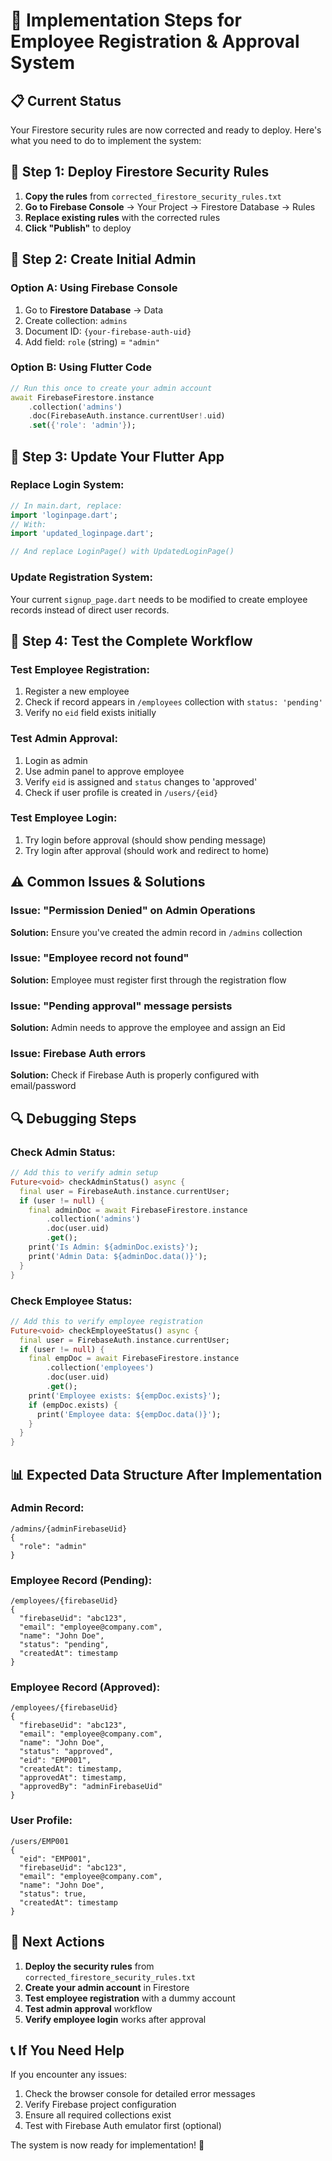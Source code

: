 # 🚀 Implementation Steps for Employee Registration & Approval System

## 📋 **Current Status**
Your Firestore security rules are now corrected and ready to deploy. Here's what you need to do to implement the system:

## 🔧 **Step 1: Deploy Firestore Security Rules**

1. **Copy the rules** from `corrected_firestore_security_rules.txt`
2. **Go to Firebase Console** → Your Project → Firestore Database → Rules
3. **Replace existing rules** with the corrected rules
4. **Click "Publish"** to deploy

## 👤 **Step 2: Create Initial Admin**

### **Option A: Using Firebase Console**
1. Go to **Firestore Database** → Data
2. Create collection: `admins`
3. Document ID: `{your-firebase-auth-uid}`
4. Add field: `role` (string) = `"admin"`

### **Option B: Using Flutter Code**
```dart
// Run this once to create your admin account
await FirebaseFirestore.instance
    .collection('admins')
    .doc(FirebaseAuth.instance.currentUser!.uid)
    .set({'role': 'admin'});
```

## 📱 **Step 3: Update Your Flutter App**

### **Replace Login System:**
```dart
// In main.dart, replace:
import 'loginpage.dart';
// With:
import 'updated_loginpage.dart';

// And replace LoginPage() with UpdatedLoginPage()
```

### **Update Registration System:**
Your current `signup_page.dart` needs to be modified to create employee records instead of direct user records.

## 🔄 **Step 4: Test the Complete Workflow**

### **Test Employee Registration:**
1. Register a new employee
2. Check if record appears in `/employees` collection with `status: 'pending'`
3. Verify no `eid` field exists initially

### **Test Admin Approval:**
1. Login as admin
2. Use admin panel to approve employee
3. Verify `eid` is assigned and `status` changes to 'approved'
4. Check if user profile is created in `/users/{eid}`

### **Test Employee Login:**
1. Try login before approval (should show pending message)
2. Try login after approval (should work and redirect to home)

## ⚠️ **Common Issues & Solutions**

### **Issue: "Permission Denied" on Admin Operations**
**Solution:** Ensure you've created the admin record in `/admins` collection

### **Issue: "Employee record not found"**
**Solution:** Employee must register first through the registration flow

### **Issue: "Pending approval" message persists**
**Solution:** Admin needs to approve the employee and assign an Eid

### **Issue: Firebase Auth errors**
**Solution:** Check if Firebase Auth is properly configured with email/password

## 🔍 **Debugging Steps**

### **Check Admin Status:**
```dart
// Add this to verify admin setup
Future<void> checkAdminStatus() async {
  final user = FirebaseAuth.instance.currentUser;
  if (user != null) {
    final adminDoc = await FirebaseFirestore.instance
        .collection('admins')
        .doc(user.uid)
        .get();
    print('Is Admin: ${adminDoc.exists}');
    print('Admin Data: ${adminDoc.data()}');
  }
}
```

### **Check Employee Status:**
```dart
// Add this to verify employee registration
Future<void> checkEmployeeStatus() async {
  final user = FirebaseAuth.instance.currentUser;
  if (user != null) {
    final empDoc = await FirebaseFirestore.instance
        .collection('employees')
        .doc(user.uid)
        .get();
    print('Employee exists: ${empDoc.exists}');
    if (empDoc.exists) {
      print('Employee data: ${empDoc.data()}');
    }
  }
}
```

## 📊 **Expected Data Structure After Implementation**

### **Admin Record:**
```
/admins/{adminFirebaseUid}
{
  "role": "admin"
}
```

### **Employee Record (Pending):**
```
/employees/{firebaseUid}
{
  "firebaseUid": "abc123",
  "email": "employee@company.com",
  "name": "John Doe",
  "status": "pending",
  "createdAt": timestamp
}
```

### **Employee Record (Approved):**
```
/employees/{firebaseUid}
{
  "firebaseUid": "abc123",
  "email": "employee@company.com",
  "name": "John Doe",
  "status": "approved",
  "eid": "EMP001",
  "createdAt": timestamp,
  "approvedAt": timestamp,
  "approvedBy": "adminFirebaseUid"
}
```

### **User Profile:**
```
/users/EMP001
{
  "eid": "EMP001",
  "firebaseUid": "abc123",
  "email": "employee@company.com",
  "name": "John Doe",
  "status": true,
  "createdAt": timestamp
}
```

## 🎯 **Next Actions**

1. **Deploy the security rules** from `corrected_firestore_security_rules.txt`
2. **Create your admin account** in Firestore
3. **Test employee registration** with a dummy account
4. **Test admin approval** workflow
5. **Verify employee login** works after approval

## 📞 **If You Need Help**

If you encounter any issues:
1. Check the browser console for detailed error messages
2. Verify Firebase project configuration
3. Ensure all required collections exist
4. Test with Firebase Auth emulator first (optional)

The system is now ready for implementation! 🚀
